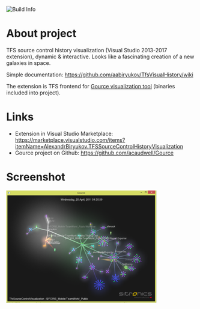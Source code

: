 ![Build Info](https://sitronics.visualstudio.com/_apis/public/build/definitions/44b8084e-8ff4-43b5-9d33-47918d33f1f0/9/badge)

# About project
TFS source control history visualization (Visual Studio 2013-2017 extension), dynamic & interactive.
Looks like a fascinating creation of a new galaxies in space.

Simple documentation: https://github.com/aabiryukov/TfsVisualHistory/wiki

The extension is TFS frontend for [Gource visualization tool](http://gource.io/) (binaries included into project).

# Links
- Extension in Visual Studio Marketplace: https://marketplace.visualstudio.com/items?itemName=AlexandrBiryukov.TFSSourceControlHistoryVisualization
- Gource project on Github: https://github.com/acaudwell/Gource


# Screenshot

![GitHub Logo](/Wiki/Images/ViewSmall.png )

